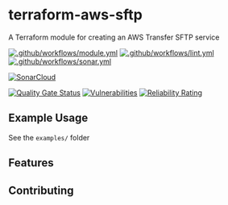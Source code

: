 # terraform-aws-sftp

A Terraform module for creating an AWS Transfer SFTP service

[![.github/workflows/module.yml](https://github.com/champ-oss/terraform-aws-sftp/actions/workflows/module.yml/badge.svg?branch=main)](https://github.com/champ-oss/terraform-aws-sftp/actions/workflows/module.yml)
[![.github/workflows/lint.yml](https://github.com/champ-oss/terraform-aws-sftp/actions/workflows/lint.yml/badge.svg?branch=main)](https://github.com/champ-oss/terraform-aws-sftp/actions/workflows/lint.yml)
[![.github/workflows/sonar.yml](https://github.com/champ-oss/terraform-aws-sftp/actions/workflows/sonar.yml/badge.svg)](https://github.com/champ-oss/terraform-aws-sftp/actions/workflows/sonar.yml)

[![SonarCloud](https://sonarcloud.io/images/project_badges/sonarcloud-black.svg)](https://sonarcloud.io/summary/new_code?id=terraform-aws-sftp_champ-oss)

[![Quality Gate Status](https://sonarcloud.io/api/project_badges/measure?project=terraform-aws-sftp_champ-oss&metric=alert_status)](https://sonarcloud.io/summary/new_code?id=terraform-aws-sftp_champ-oss)
[![Vulnerabilities](https://sonarcloud.io/api/project_badges/measure?project=terraform-aws-sftp_champ-oss&metric=vulnerabilities)](https://sonarcloud.io/summary/new_code?id=terraform-aws-sftp_champ-oss)
[![Reliability Rating](https://sonarcloud.io/api/project_badges/measure?project=terraform-aws-sftp_champ-oss&metric=reliability_rating)](https://sonarcloud.io/summary/new_code?id=terraform-aws-sftp_champ-oss)

## Example Usage

See the `examples/` folder

<!-- BEGIN_TF_DOCS -->
<!-- END_TF_DOCS -->

## Features



## Contributing

